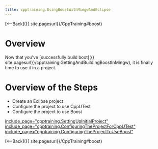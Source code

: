 ```yaml
---
title: cpptraining.UsingBoostWithMingwAndEclipse
---
```

[<--Back]({{ site.pagesurl}}/CppTraining#boost)

# Overview
Now that you've [successfully build boot]({{ site.pagesurl}}/cpptraining.GettingAndBuildingBoostInMingw), it is finally time to use it in a project.

# Overview of the Steps
* Create an Eclipse project
* Configure the project to use CppUTest
* Configure the project to use Boost

[include_page="cpptraining.SettingUpInitialProject"]({{site.pagesurl}}/include_page="cpptraining.SettingUpInitialProject")
[include_page="cpptraining.ConfiguringTheProjectForCppUTest"]({{site.pagesurl}}/include_page="cpptraining.ConfiguringTheProjectForCppUTest")
[include_page="cpptraining.ConfiguringTheProjectToUseBoost"]({{site.pagesurl}}/include_page="cpptraining.ConfiguringTheProjectToUseBoost")

[<--Back]({{ site.pagesurl}}/CppTraining#boost)
